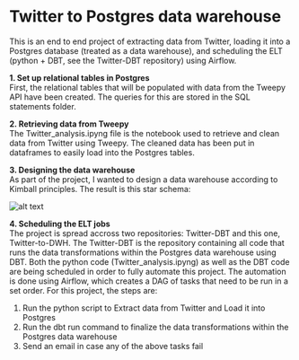 # Twitter to Postgres data warehouse 

This is an end to end project of extracting data from Twitter, loading it into a Postgres database (treated as a data warehouse), and scheduling the ELT (python + DBT, see the Twitter-DBT repository) using Airflow.


<b>1. Set up relational tables in Postgres</b><br>
First, the relational tables that will be populated with data from the Tweepy API have been created. The queries for this are stored in the SQL statements folder.

<b>2. Retrieving data from Tweepy</b><br>
The Twitter_analysis.ipyng file is the notebook used to retrieve and clean data from Twitter using Tweepy. The cleaned data has been put in dataframes to easily load into the Postgres tables. 

<b>3. Designing the data warehouse</b><br>
As part of the project, I wanted to design a data warehouse according to Kimball principles. The result is this star schema: 

![alt text](https://user-images.githubusercontent.com/28791247/62795595-0700cb80-bacf-11e9-9691-83cd91e7bb2e.jpeg)

<b>4. Scheduling the ELT jobs</b><br>
The project is spread accross two repositories: Twitter-DBT and this one, Twitter-to-DWH. The Twitter-DBT is the repository containing all code that runs the data transformations within the Postgres data warehouse using DBT. Both the python code (Twitter_analysis.ipyng) as well as the DBT code are being scheduled in order to fully automate this project. The automation is done using Airflow, which creates a DAG of tasks that need to be run in a set order. For this project, the steps are: 
1. Run the python script to Extract data from Twitter and Load it into Postgres
2. Run the dbt run command to finalize the data transformations within the Postgres data warehouse
3. Send an email in case any of the above tasks fail 
